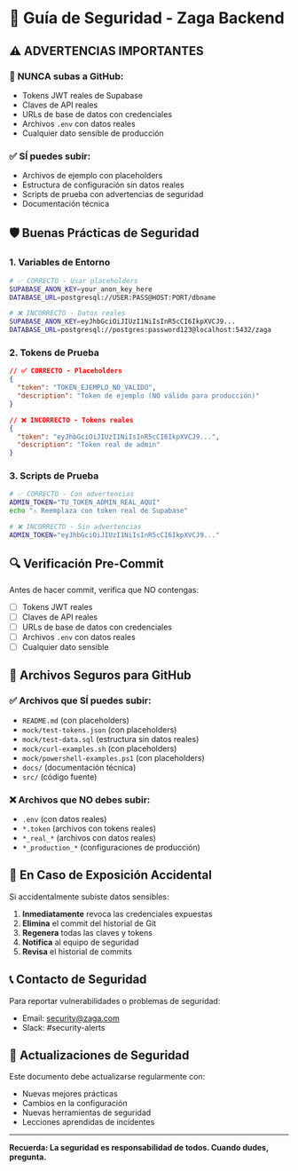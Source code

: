 # 🔐 Guía de Seguridad - Zaga Backend

## ⚠️ **ADVERTENCIAS IMPORTANTES**

### 🚨 **NUNCA subas a GitHub:**
- Tokens JWT reales de Supabase
- Claves de API reales
- URLs de base de datos con credenciales
- Archivos `.env` con datos reales
- Cualquier dato sensible de producción

### ✅ **SÍ puedes subir:**
- Archivos de ejemplo con placeholders
- Estructura de configuración sin datos reales
- Scripts de prueba con advertencias de seguridad
- Documentación técnica

## 🛡️ **Buenas Prácticas de Seguridad**

### 1. **Variables de Entorno**
```bash
# ✅ CORRECTO - Usar placeholders
SUPABASE_ANON_KEY=your_anon_key_here
DATABASE_URL=postgresql://USER:PASS@HOST:PORT/dbname

# ❌ INCORRECTO - Datos reales
SUPABASE_ANON_KEY=eyJhbGciOiJIUzI1NiIsInR5cCI6IkpXVCJ9...
DATABASE_URL=postgresql://postgres:password123@localhost:5432/zaga
```

### 2. **Tokens de Prueba**
```json
// ✅ CORRECTO - Placeholders
{
  "token": "TOKEN_EJEMPLO_NO_VALIDO",
  "description": "Token de ejemplo (NO válido para producción)"
}

// ❌ INCORRECTO - Tokens reales
{
  "token": "eyJhbGciOiJIUzI1NiIsInR5cCI6IkpXVCJ9...",
  "description": "Token real de admin"
}
```

### 3. **Scripts de Prueba**
```bash
# ✅ CORRECTO - Con advertencias
ADMIN_TOKEN="TU_TOKEN_ADMIN_REAL_AQUI"
echo "⚠️ Reemplaza con token real de Supabase"

# ❌ INCORRECTO - Sin advertencias
ADMIN_TOKEN="eyJhbGciOiJIUzI1NiIsInR5cCI6IkpXVCJ9..."
```

## 🔍 **Verificación Pre-Commit**

Antes de hacer commit, verifica que NO contengas:

- [ ] Tokens JWT reales
- [ ] Claves de API reales
- [ ] URLs de base de datos con credenciales
- [ ] Archivos `.env` con datos reales
- [ ] Cualquier dato sensible

## 📁 **Archivos Seguros para GitHub**

### ✅ **Archivos que SÍ puedes subir:**
- `README.md` (con placeholders)
- `mock/test-tokens.json` (con placeholders)
- `mock/test-data.sql` (estructura sin datos reales)
- `mock/curl-examples.sh` (con placeholders)
- `mock/powershell-examples.ps1` (con placeholders)
- `docs/` (documentación técnica)
- `src/` (código fuente)

### ❌ **Archivos que NO debes subir:**
- `.env` (con datos reales)
- `*.token` (archivos con tokens reales)
- `*_real_*` (archivos con datos reales)
- `*_production_*` (configuraciones de producción)

## 🚨 **En Caso de Exposición Accidental**

Si accidentalmente subiste datos sensibles:

1. **Inmediatamente** revoca las credenciales expuestas
2. **Elimina** el commit del historial de Git
3. **Regenera** todas las claves y tokens
4. **Notifica** al equipo de seguridad
5. **Revisa** el historial de commits

## 📞 **Contacto de Seguridad**

Para reportar vulnerabilidades o problemas de seguridad:
- Email: security@zaga.com
- Slack: #security-alerts

## 🔄 **Actualizaciones de Seguridad**

Este documento debe actualizarse regularmente con:
- Nuevas mejores prácticas
- Cambios en la configuración
- Nuevas herramientas de seguridad
- Lecciones aprendidas de incidentes

---

**Recuerda: La seguridad es responsabilidad de todos. Cuando dudes, pregunta.**
